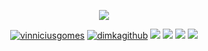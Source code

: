 <p align="center">
  
  <img src="https://github-readme-stats.vercel.app/api?username=dimkagithub&show_icons=true&include_all_commits=true&count_private=true&theme=vision-friendly-dark">
  
</p>

<p align="center">
    <a href="https://github.com/vinniciusgomes" target="_blank"><img alt="vinniciusgomes" src="https://badges.pufler.dev/visits/vinniciusgomes/vinniciusgomes?logo=GitHub&label=Visits&color=success&logoColor=white&style=flat-square"/></a>
  <a href="https://github.com/dimkagithub" target="_blank"><img alt="dimkagithub" src="https://badges.pufler.dev/visits/dimkagithub/dimkagithub?logo=GitHub"/></a>
   <img src="https://badges.pufler.dev/years/dimkagithub?logo=GitHub">
   <img src="https://badges.pufler.dev/repos/dimkagithub?logo=GitHub">
   <img src="https://badges.pufler.dev/gists/dimkagithub?logo=GitHub">
   <img src="https://badges.pufler.dev/commits/monthly/dimkagithub?logo=GitHub">
  
</p>
